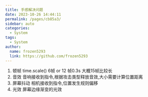 ```yaml
---
title: 手感解决问题
date: 2023-10-26 14:44:11
permalink: /pages/cb85a3/
sidebar: auto
categories:
  - System
tags:
  - System
author: 
  name: frozen5293
  link: https://github.com/frozen5293
---
```


1. 顿帧
    time.scale()
    6帧 or 12 帧0.3s 大概15帧比较长
2. 音效
    音响接收到指令,根据攻击类型释放音效,大小需要计算位置距离
3. 屏幕抖动
    相机接收到指令,位置发生规则偏移
4. 光效
   屏幕边缘渐变的光效